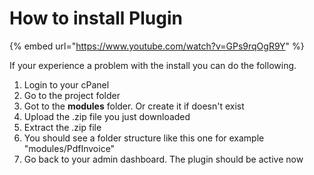 # How to install Plugin

{% embed url="https://www.youtube.com/watch?v=GPs9rqOgR9Y" %}



If your experience a problem with the install you can do the following.

1. Login to your cPanel
2. Go to the project folder
3. Got to the **modules** folder. Or create it if doesn't exist
4. Upload the .zip file you just downloaded
5. Extract the .zip file
6. You should see a folder structure like this one for example "modules/PdfInvoice"
7. Go back to your admin dashboard. The plugin should be active now
